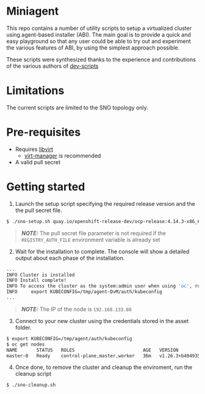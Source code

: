 # Miniagent

This repo contains a number of utility scripts to setup a virtualized cluster using agent-based installer (ABI).
The main goal is to provide a quick and easy playground so that any user could be able to try out and experiment
the various features of ABI, by using the simplest approach possible.

These scripts were synthesized thanks to the experience and contributions of the various authors of [dev-scripts](https://github.com/openshift-metal3/dev-scripts/)

# Limitations

The current scripts are limited to the SNO topology only.

# Pre-requisites

* Requires [libvirt](https://libvirt.org/compiling.html)
    * [virt-manager](https://virt-manager.org/) is recommended
* A valid pull secret

# Getting started

1. Launch the setup script specifying the required release version and the the pull secret file.

``` bash
$ ./sno-setup.sh quay.io/openshift-release-dev/ocp-release:4.14.3-x86_64 ~/config/my-pull-secret
```

> **_NOTE:_**  The pull secret file parameter is not required if the `REGISTRY_AUTH_FILE` environment variable is already set

2. Wait for the installation to complete. The console will show a detailed output about each phase of the installation.

``` bash
...
INFO Cluster is installed                         
INFO Install complete!                            
INFO To access the cluster as the system:admin user when using 'oc', run 
INFO     export KUBECONFIG=/tmp/agent-DvM/auth/kubeconfig 
...
```

> **_NOTE:_**  The IP of the node is `192.168.133.80`

3. Connect to your new cluster using the credentials stored in the asset folder.

``` bash
$ export KUBECONFIG=/tmp/agent/auth/kubeconfig
$ oc get nodes
NAME       STATUS   ROLES                         AGE   VERSION
master-0   Ready    control-plane,master,worker   36m   v1.26.3+b404935
```

4. Once done, to remove the cluster and cleanup the enviroment, run the cleanup script
``` bash
$ ./sno-cleanup.sh
```
